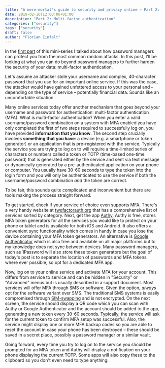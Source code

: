 ```yaml
---
title: "A mere-mortal's guide to security and privacy online – Part 2: Multi-factor authentication"
date: 2019-02-16T12:00:00+01:00
description: "Part 2: Multi-factor authentication"
categories: ["security"]
tags: ["security"]
draft: false
author: "Florian Einfalt"
---
```

In the [first part](https://florianeinfalt.de/posts/sec-1-password-managers/) of this mini-series I talked about how password managers can protect you from the most common random attacks. In this post, I'll be looking at what you can do beyond password managers to further harden the security of your data: multi-factor authentication.
<!--more-->

Let's assume an attacker stole your username and complex, 40-character password that you use for an important online service. If this was the case, the attacker would have gained unfettered access to your personal and – depending on the type of service – potentially financial data. Sounds like an uncomfortable situation.

Many online services today offer another mechanism that goes beyond your username and password for authentication: multi-factor authentication (MFA). What is multi-factor authentication? When you enter a valid username/password combination on a system with MFA enabled you have only completed the first of two steps required to successfully log on, you have provided **information that you know**. The second step crucially involves **something that you have**: a device (e.g. a smartphone or token generator) or an application that is pre-registered with the service. Typically the service you are trying to log on to will require a time-limited series of characters or numbers called a token or TOTP (time-based one-time password) that is generated either by the service and sent via text message or dynamically generated by a pre-authenticated application on your phone or computer. You usually have 30-60 seconds to type the token into the login form and you will only be authenticated to use the service if both the username/password combination _and_ the token are correct.

To be fair, this sounds quite complicated and inconvenient but there are tools making the process straight forward.

To get started, check if your service of choice even supports MFA. There's a very handy website at [twofactorauth.org](https://twofactorauth.org) that has a comprehensive list of services sorted by category. Next, get the app [Authy](https://authy.com). Authy is free, stores MFA token generators for all the services you would like to protect on your phone or tablet and is available for both iOS and Android. It also offers a convenient sync functionality which comes in handy in case you lose the device containing your MFA token generators. An alternative is [Google Authenticator](https://support.google.com/accounts/answer/1066447?co=GENIE.Platform%3DAndroid&hl=en) which is also free and available on all major platforms but to my knowledge does not sync between devices. Many password managers, such as 1Password will also store these token generators but the goal of today's post is to separate the location of passwords and MFA tokens where ever possible, so opt for a dedicated MFA app.

Now, log on to your online service and activate MFA for your account. This differs from service to service and can be hidden in "Security" or "Advanced" menus but is usually described in a support document. Most services will offer MFA through SMS or software. Given the option, *always* opt for the software variant over SMS. The traditional SMS systems is easily compromised through [SIM-swapping](https://en.wikipedia.org/wiki/SIM_swap_scam) and is not encrypted. On the next screen, the service should display a QR code which you can scan with Authy or Google Authenticator and the account should be added to the app, generating a new token every 30-60 seconds. Typically, the service will ask for the current token to confirm MFA setup was successful. Also, the service might display one or more MFA backup codes so you are able to reset the account in case your phone has been destroyed – these should be saved in a secret place, possibly a password manager or a similar vault.

Going forward, every time you try to log on to the service you should be prompted for an MFA token and Authy will display a notification on your phone displaying the current TOTP. Some apps will also copy these to the clipboard so you don't even need to type anything.